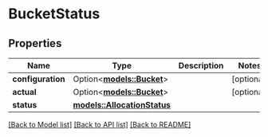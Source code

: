 # BucketStatus

## Properties

Name | Type | Description | Notes
------------ | ------------- | ------------- | -------------
**configuration** | Option<[**models::Bucket**](Bucket.md)> |  | [optional]
**actual** | Option<[**models::Bucket**](Bucket.md)> |  | [optional]
**status** | [**models::AllocationStatus**](AllocationStatus.md) |  | 

[[Back to Model list]](../README.md#documentation-for-models) [[Back to API list]](../README.md#documentation-for-api-endpoints) [[Back to README]](../README.md)


